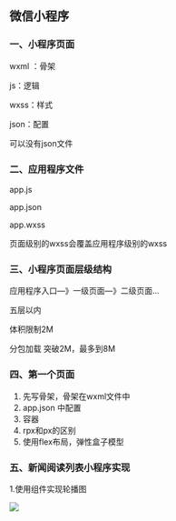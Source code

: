 ## 微信小程序

### 一、小程序页面

wxml ：骨架

js：逻辑

wxss：样式

json：配置

可以没有json文件

### 二、应用程序文件

app.js

app.json

app.wxss

页面级别的wxss会覆盖应用程序级别的wxss

### 三、小程序页面层级结构

应用程序入口—》一级页面—》二级页面...

五层以内

体积限制2M

分包加载 突破2M，最多到8M

### 四、第一个页面

1. 先写骨架，骨架在wxml文件中
2. app.json 中配置
3. <view></view> 容器
4. rpx和px的区别
5. 使用flex布局，弹性盒子模型

### 五、新闻阅读列表小程序实现

1.使用组件实现轮播图

![](https://markdownimages.oss-cn-beijing.aliyuncs.com/img/20200325215322.png)













